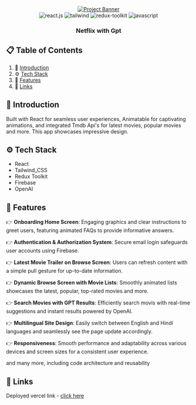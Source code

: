 <div align="center">
    <a href="https://netflix-gpt-seven-black.vercel.app/" target="_blank">
      <img src="https://qph.cf2.quoracdn.net/main-qimg-4da995e44ae7bebbcdd7154379db416e" alt="Project Banner">
    </a>
  <br />

  <div>
    <img src="	https://img.shields.io/badge/React-20232A?style=for-the-badge&logo=react&logoColor=61DAFB" alt="react.js" />
    <img src="https://img.shields.io/badge/Tailwind_CSS-38B2AC?style=for-the-badge&logo=tailwind-css&logoColor=white" alt="tailwind" />
    <img src="https://img.shields.io/badge/Redux-593D88?style=for-the-badge&logo=redux&logoColor=white" alt="redux-toolkit" />
    <img src="https://img.shields.io/badge/JavaScript-323330?style=for-the-badge&logo=javascript&logoColor=F7DF1E" alt="javascript" />
  </div>

  <h3 align="center">Netflix with Gpt</h3>
</div>

## 📋 <a name="table">Table of Contents</a>

1. 🚀 [Introduction](#introduction)
2. ⚙️ [Tech Stack](#tech-stack)
3. 🔋  [Features](#features)
4. 🔗 [Links](#links)

## <a name="introduction">🚀 Introduction</a>

Built with React for seamless user experiences, Animatable for captivating animations, and integrated Tmdb Api's for latest movies, popular movies and more. This app showcases impressive design.

## <a name="tech-stack">⚙️ Tech Stack</a>

- React
- Tailwind_CSS
- Redux Toolkit
- Firebase
- OpenAI

## <a name="features">🔋 Features</a>

👉 **Onboarding Home Screen**: Engaging graphics and clear instructions to greet users, featuring animated FAQs to provide informative answers.

👉 **Authentication & Authorization System**: Secure email login safeguards user accounts using Firebase.

👉 **Latest Movie Trailer on Browse Screen**: Users can refresh content with a simple pull gesture for up-to-date information.

👉 **Dynamic Browse Screen with Movie Lists**: Smoothly animated lists showcases the latest, popular, top-rated movies and more.

👉 **Search Movies with GPT Results**: Efficiently search movis with real-time suggestions and instant results powered by OpenAI.

👉 **Multilingual Site Design**: Easily switch between English and Hindi languages and seamlessly see the page update accordingly.

👉 **Responsiveness**: Smooth performance and adaptability across various devices and screen sizes for a consistent user experience.

and many more, including code architecture and reusability 

## <a name="links">🔗 Links</a>

Deployed vercel link - [click here](https://netflix-gpt-seven-black.vercel.app)

#
